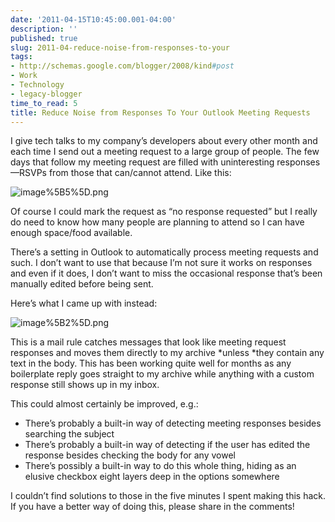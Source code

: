 ```yaml
---
date: '2011-04-15T10:45:00.001-04:00'
description: ''
published: true
slug: 2011-04-reduce-noise-from-responses-to-your
tags:
- http://schemas.google.com/blogger/2008/kind#post
- Work
- Technology
- legacy-blogger
time_to_read: 5
title: Reduce Noise from Responses To Your Outlook Meeting Requests
---
```



I give tech talks to my company’s developers about every other month and each time I send out a meeting request to a large group of people. The few days that follow my meeting request are filled with uninteresting responses—RSVPs from those that can/cannot attend. Like this:

![image%5B5%5D.png](image%5B5%5D.png)

Of course I could mark the request as “no response requested” but I really do need to know how many people are planning to attend so I can have enough space/food available.

There’s a setting in Outlook to automatically process meeting requests and such. I don’t want to use that because I’m not sure it works on responses and even if it does, I don’t want to miss the occasional response that’s been manually edited before being sent. 

Here’s what I came up with instead:

![image%5B2%5D.png](image%5B2%5D.png)

This is a mail rule catches messages that look like meeting request responses and moves them directly to my archive *unless *they contain any text in the body. This has been working quite well for months as any boilerplate reply goes straight to my archive while anything with a custom response still shows up in my inbox.

This could almost certainly be improved, e.g.:  <ul>   <li>There’s probably a built-in way of detecting meeting responses besides searching the subject</li>    <li>There’s probably a built-in way of detecting if the user has edited the response besides checking the body for any vowel</li>    <li>There’s possibly a built-in way to do this whole thing, hiding as an elusive checkbox eight layers deep in the options somewhere</li> </ul>

I couldn’t find solutions to those in the five minutes I spent making this hack. If you have a better way of doing this, please share in the comments!
